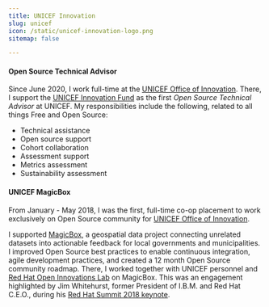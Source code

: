 ```yaml
---
title: UNICEF Innovation
slug: unicef
icon: /static/unicef-innovation-logo.png
sitemap: false

---
```


#### Open Source Technical Advisor

Since June 2020, I work full-time at the [UNICEF Office of Innovation][1].
There, I support the [UNICEF Innovation Fund][2] as the first _Open Source Technical Advisor_ at UNICEF.
My responsibilities include the following, related to all things Free and Open Source:

* Technical assistance
* Open source support
* Cohort collaboration
* Assessment support
* Metrics assessment
* Sustainability assessment

#### UNICEF MagicBox

From January - May 2018, I was the first, full-time co-op placement to work exclusively on Open Source community for [UNICEF Office of Innovation][1].

I supported [MagicBox][3], a geospatial data project connecting unrelated datasets into actionable feedback for local governments and municipalities.
I improved Open Source best practices to enable continuous integration, agile development practices, and created a 12 month Open Source community roadmap.
There, I worked together with UNICEF personnel and [Red Hat Open Innovations Lab][4] on MagicBox.
This was an engagement highlighted by Jim Whitehurst, former President of I.B.M. and Red Hat C.E.O., during his [Red Hat Summit 2018 keynote][5].

[1]: https://www.unicef.org/innovation/
[2]: https://www.unicefinnovationfund.org/
[3]: https://www.unicef.org/innovation/Magicbox
[4]: https://www.redhat.com/en/services/consulting/open-innovation-labs
[5]: https://youtu.be/Ui-n-n_w8Ok?t=4401
